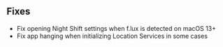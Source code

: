 ## Fixes

- Fix opening Night Shift settings when f.lux is detected on macOS 13+
- Fix app hanging when initializing Location Services in some cases
